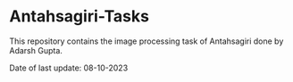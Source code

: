 # Antahsagiri-Tasks
 
This repository contains the image processing task of Antahsagiri done by Adarsh Gupta.

Date of last update: 08-10-2023

